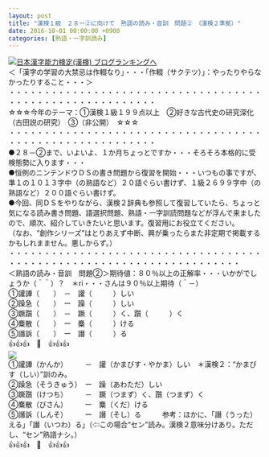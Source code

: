 ```yaml
---
layout: post
title: "漢検１級　２８ー②に向けて　熟語の読み・音訓　問題②　（漢検２準拠）"
date: 2016-10-01 00:00:00 +0900
categories: [熟語・一字訓読み]
---
```


[![](/syuusyuu9701/assets/images/漢検１級-２８ー②に向けて-熟語の読み・音訓-問題②-（漢検２準拠）-br_c_3028_1.gif)](http://blog.with2.net/link.php?1659096:3028 "日本漢字能力検定(漢検) ブログランキングへ")[日本漢字能力検定(漢検) ブログランキングへ](http://blog.with2.net/link.php?1659096:3028)  
＜「漢字の学習の大禁忌は作輟なり」・・・「作輟（サクテツ）」：やったりやらなかったりすること・・・＞  
・・・・・・・・・・・・・・・・・・・・・・・・・・・・・・・・・・・・・・・・・・・・・・・・・・・・・・・・・  
☆☆☆今年のテーマ：①漢検１級１９９点以上　②好きな古代史の研究深化（古田説の研究）　③（非公開）　☆☆☆　　  
・・・・・・・・・・・・・・・・・・・・・・・・・・・・・・・・・・・・・・・・・・・・・・・・・・・・・・・・・  
●２８－②まで、いよいよ、１か月ちょっとですか・・・そろそろ本格的に受検態勢に入ります・・・  
●恒例のニンテンドウＤＳの書き問題から復習を開始・・・いつもの事ですが、準１の１０１３字中（の熟語など）２０語ぐらい書けず、１級２６９９字中（の熟語など）２００語ぐらい書けず。  
●今回、同ＤＳをやりながら、漢検２辞典も参照して復習していたら、ちょっと気になる読み書き問題、語選択問題、熟語・一字訓読問題などが浮んで来ましたので、順次、紹介していきたいと思います。復習用にお役立てください。  
（なお、“創作シリーズ”はとりあえず中断、興が乗ったらまた非定期で掲載するかもしれまません。悪しからず。）  
・・・・・・・・・・・・・・・・・・・・・・・・・・・・・・・・・・・・・・・・・・・・・・・・・・・・・・・・・・・・・・・・・・・・・  
＜熟語の読み・音訓　問題②＞期待値：８０％以上の正解率・・・いかがでしょうか（＾＾）？　＊ri・・・さんは９０％以上期待（＾－）  
①讙譁（　　）　－　讙（　　　）しい  
②躁急（　　）　ー　躁（　　　）しい  
③蹶躓（　　）　－　蹶（　　　）く、躓（　　　）く  
④麋散（　　）　ー　麋（　　　）ける  
⑤譖訴（　　）　ー　譖（　　　）る　  
👍👍👍　🐒　👍👍👍  
![](/syuusyuu9701/assets/images/漢検１級-２８ー②に向けて-熟語の読み・音訓-問題②-（漢検２準拠）-2d433dfa871351592207152edc880dc9.jpg)  
①讙譁（かんか）　　　－　讙（かまびす・やかま）しい　＊漢検２：“かまびす（しい）”訓のみ。  
②躁急（そうきゅう）　ー　躁（あわただ）しい  
③蹶躓（けつち）　　　－　蹶（つまず）く、躓（つまず）く  
④麋散（びさん）　　　ー　麋（くだ）ける  
⑤譖訴（しんそ）　　　ー　譖（そし）る　　　参考：ほかに、「譖（うった）える」「譖（いつわ）る」（⇦この場合“セン”読み。漢検２意味分けあり。ただし、“セン”熟語ナシ。）  
👍👍👍　🐒　👍👍👍  
